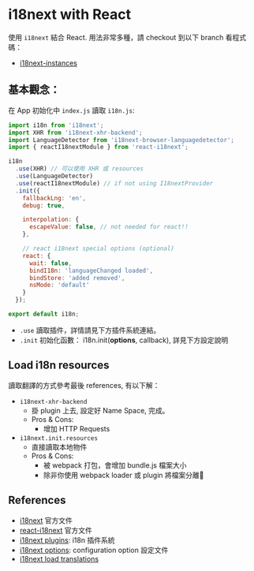 # i18next with React

使用 `i18next` 結合 React. 用法非常多種，請 checkout 到以下 branch 看程式碼：

* [i18next-instances](https://github.com/xJkit/i18next-example/tree/i18next-instances)

## 基本觀念：

在 App 初始化中 `index.js` 讀取 `i18n.js`:

```javascript
import i18n from 'i18next';
import XHR from 'i18next-xhr-backend';
import LanguageDetector from 'i18next-browser-languagedetector';
import { reactI18nextModule } from 'react-i18next';

i18n
  .use(XHR) // 可以使用 XHR 或 resources
  .use(LanguageDetector)
  .use(reactI18nextModule) // if not using I18nextProvider
  .init({
    fallbackLng: 'en',
    debug: true,

    interpolation: {
      escapeValue: false, // not needed for react!!
    },

    // react i18next special options (optional)
    react: {
      wait: false,
      bindI18n: 'languageChanged loaded',
      bindStore: 'added removed',
      nsMode: 'default'
    }
  });

export default i18n;
```

* `.use` 讀取插件，詳情請見下方插件系統連結。
* `.init` 初始化函數： i18n.init(**options**, callback), 詳見下方設定說明

## Load i18n resources

讀取翻譯的方式參考最後 references, 有以下解：

* `i18next-xhr-backend`
  * 掛 plugin 上去, 設定好 Name Space, 完成。
  * Pros & Cons:
    * 增加 HTTP Requests
* `i18next.init.resources`
  * 直接讀取本地物件
  * Pros & Cons:
    * 被 webpack 打包，會增加 bundle.js 檔案大小
    * 除非你使用 webpack loader 或 plugin 將檔案分離

## References
* [i18next](https://www.i18next.com/#) 官方文件
* [react-i18next](https://react.i18next.com/) 官方文件
* [i18next plugins](https://www.i18next.com/plugins-and-utils.html#plugins): i18n 插件系統
* [i18next options](https://www.i18next.com/configuration-options.html): configuration option 設定文件
* [i18next load translations](https://www.i18next.com/add-or-load-translations.html)